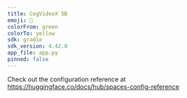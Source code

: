 ```yaml
---
title: CogVideoX 5B
emoji: 👀
colorFrom: green
colorTo: yellow
sdk: gradio
sdk_version: 4.42.0
app_file: app.py
pinned: false
---
```


Check out the configuration reference at https://huggingface.co/docs/hub/spaces-config-reference
